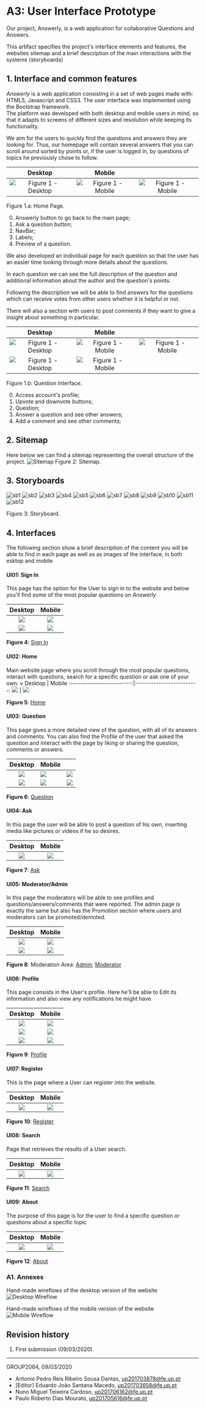 # A3: User Interface Prototype

Our project, Answerly, is a web application for collaborative Questions and Answers.

This artifact specifies the project's interface elements and features, the websites sitemap and a brief description of the main interactions with the systems (storyboards)

## 1. Interface and common features

*Answerly* is a web application consisting in a set of web pages made with: HTML5, Javascript and CSS3. The user interface was implemented using the Bootstrap framework.  
The platform was developed with both desktop and mobile users in mind, so that it adapts to screens of different sizes and resolution while keeping its functionality.

We aim for the users to quickly find the questions and answers they are looking for. Thus, our homepage will contain several answers that you can scroll around sorted by points or, if the user is logged in, by questions of topics he previously chose to follow.

Desktop           |  Mobile | |
:-------------------------:|:-------------------------:|:-------------------------:
![Figure 1 - Desktop](./screenshots/HOME_D4.PNG) | ![Figure 1 - Mobile](./screenshots/HOME_M4.1.PNG) | ![Figure 1 - Mobile](./screenshots/HOME_M4.2.PNG) 

Figure 1.a: Home Page.

0. Answerly button to go back to the main page;
1. Ask a question button;
2. NavBar;
3. Labels;
4. Preview of a question.


We also developed an individual page for each question so that the user has an easier time looking through more details about the questions.

In each question we can see the full description of the question and additional information about the author and the question's points.

Following the description we will be able to find answers for the questions which can receive votes from other users whether it is helpful or not.

There will also a section with users to post comments if they want to give a insight about something in particular. 

|Desktop | Mobile | |
|:-------------------------:|:-------------------------:|:-------------------------:|
| ![Figure 1 - Desktop](./screenshots/question_D4.1.PNG) | ![Figure 1 - Mobile](./screenshots/question_M4.1.PNG) | ![Figure 1 - Mobile](./screenshots/question_M4.2.PNG) |
| ![Figure 1 - Desktop](./screenshots/question_D4.2.PNG) | ![Figure 1 - Mobile](./screenshots/question_M4.3.PNG) 

Figure 1.b: Question Interface.

0. Access account's profile;
1. Upvote and downvote buttons;
2. Question;
3. Answer a question and see other answers;
4. Add a comment and see other comments;

## 2. Sitemap

Here below we can find a sitemap representing the overall structure of the project.
![Sitemap](./screenshots/Sitemap.png)
Figure 2: Sitemap.



## 3. Storyboards

![sb1](./screenshots/index_D_1_sb.PNG)
![sb2](./screenshots/index_D_2_sb.jpg)
![sb3](./screenshots/reg_D_sb.PNG)
![sb4](./screenshots/HOME_D_sb.PNG)
![sb5](./screenshots/search_D_sb.PNG)
![sb6](./screenshots/question_D1_sb.jpeg)
![sb7](./screenshots/question_D2_sb.jpeg)
![sb8](./screenshots/profile_D1_sb.PNG)
![sb9](./screenshots/profile_D2_sb.PNG)
![sb10](./screenshots/profile_D3_sb.PNG)
![sb11](./screenshots/Ask_D_sb.PNG)
![sb12](./screenshots/about_D_sb.PNG)

Figure 3: Storyboard.

## 4. Interfaces

The following section show a brief description of the content you will be able to find in each page as well as as images of the interface, in both  esktop and mobile

#### UI01: Sign In
This page has the option for the User to sign in to the website and below you'll find some of the most popular questions on *Answerly*

|Desktop           |  Mobile |
|:-------------------------:|:-------------------------:|
|![](./screenshots/index_D_1.PNG)  |  ![](./screenshots/index_M_1.PNG)  | 
|![](./screenshots/index_D_2.PNG)  |  ![](./screenshots/index_M_2.PNG)  | 

**Figure 4**: [Sign In](http://lbaw2064-piu.lbaw-prod.fe.up.pt/index.php)

#### UI02: Home
Main website page where you scroll through the most popular questions, interact with questions, search for a specific question or ask one of your own.
v
Desktop           |  Mobile
:-------------------------:|:-------------------------:
![](./screenshots/HOME_D.PNG)  |  ![](./screenshots/HOME_M.PNG)

**Figure 5**: [Home](http://lbaw2064-piu.lbaw-prod.fe.up.pt/pages/home.php)

#### UI03: Question
This page gives a more detailed view of the question, with all of its answers and comments. You can also find the Profile of the user that asked the question and interact with the page by liking or sharing the question, comments or answers.


Desktop           |  Mobile |  |
:-------------------------:|:-------------------------|:-------------------------:
![](./screenshots/question_D1.PNG)  |  ![](./screenshots/question_M1.PNG) | ![](./screenshots/question_M2.PNG) |
![](./screenshots/question_D2.PNG)  | ![](./screenshots/question_M3.PNG) | ![](./screenshots/question_M4.PNG) |

**Figure 6**: [Question](http://lbaw2064-piu.lbaw-prod.fe.up.pt/pages/question.php)

#### UI04: Ask
In this page the user will be able to post a question of his own, inserting media like pictures or videos if he so desires.

Desktop           |  Mobile
:-------------------------:|:-------------------------:
![](./screenshots/Ask_D.PNG)  |  ![](./screenshots/Ask_M.PNG) |

**Figure 7**: [Ask](http://lbaw2064-piu.lbaw-prod.fe.up.pt/pages/ask.php)

#### UI05: Moderator/Admin
In this page the moderators will be able to see profiles and questions/answers/comments that were reported. The admin page is exactly the same but also has the Promotion section where users and moderators can be promoted/demoted.

Desktop           |  Mobile
:-------------------------:|:-------------------------:
![](./screenshots/Mod_D.PNG)  |  ![](./screenshots/mod_M.PNG) |
![](./screenshots/admin_D.PNG)  |  ![](./screenshots/admin_M.PNG) |

**Figure 8**: Moderation Area: [Admin](http://lbaw2064-piu.lbaw-prod.fe.up.pt/pages/admin.php);
[Moderator](http://lbaw2064-piu.lbaw-prod.fe.up.pt/pages/moderator.php)

#### UI06: Profile
This page consists in the User's profile. Here he'll be able to Edit its information and also view any notifications he might have

Desktop           |  Mobile
:-------------------------:|:-------------------------:
![](./screenshots/profile_D1.PNG)  |  ![](./screenshots/profile_M1.PNG) |
![](./screenshots/profile_D2.PNG)  |  ![](./screenshots/profile_M2.PNG) |
![](./screenshots/profile_D3.PNG)  |  ![](./screenshots/profile_M3.PNG) |

**Figure 9**: [Profile](http://lbaw2064-piu.lbaw-prod.fe.up.pt/pages/profile.php)

#### UI07: Register
This is the page where a User can register into the website.

Desktop           |  Mobile
:-------------------------:|:-------------------------:
![](./screenshots/reg_D.PNG)  |  ![](./screenshots/reg_M.PNG) |

**Figure 10**: [Register](http://lbaw2064-piu.lbaw-prod.fe.up.pt/pages/register.php)

#### UI08: Search
Page that retrieves the results of a User search.

Desktop           |  Mobile
:-------------------------:|:-------------------------:
![](./screenshots/search_D.PNG) |  ![](./screenshots/search_M.PNG) |

**Figure 11**: [Search](http://lbaw2064-piu.lbaw-prod.fe.up.pt/pages/search.php)

#### UI09: About

The purpose of this page is for the user to find a specific question or questions about a specific topic

Desktop           |  Mobile
:-------------------------:|:-------------------------:
![](./screenshots/about_D.PNG)  | ![](./screenshots/about_M.PNG) |

**Figure 12**: [About](http://lbaw2064-piu.lbaw-prod.fe.up.pt/pages/about.php)





### A1. Annexes
Hand-made wireflows of the desktop version of the website
![Desktop Wireflow](./screenshots/desktop-wireflow.JPG)

Hand-made wireflows of the mobile version of the website
![Mobile Wireflow](./screenshots/mobile-wireflow.jpg)


## Revision history
1. First submission (09/03/2020).

------

GROUP2064, 09/03/2020

- Antonio Pedro Reis Ribeiro Sousa Dantas, up201703878@fe.up.pt
- [Editor] Eduardo João Santana Macedo, up201703658@fe.up.pt
- Nuno Miguel Teixeira Cardoso, up201706162@fe.up.pt
- Paulo Roberto Dias Mourato, up201705616@fe.up.pt
